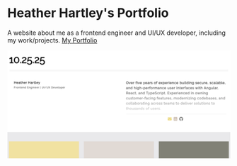 # Heather Hartley's Portfolio

A website about me as a frontend engineer and UI/UX developer, including my work/projects.
[My Portfolio](http://heather-hartley-portfolio.s3-website-us-west-2.amazonaws.com/)

![Desktop Screenshot](Updated_Portfolio_Desktop.png)

